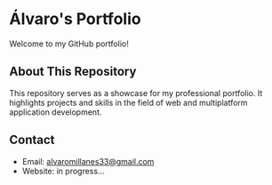 # Álvaro's Portfolio

Welcome to my GitHub portfolio!

## About This Repository

This repository serves as a showcase for my professional portfolio. It highlights projects and skills in the field of web and multiplatform application development.

## Contact

- Email: alvaromillanes33@gmail.com
- Website: in progress...
